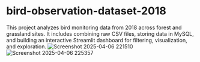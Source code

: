 # bird-observation-dataset-2018
This project analyzes bird monitoring data from 2018 across forest and grassland sites. It includes combining raw CSV files, storing data in MySQL, and building an interactive Streamlit dashboard for filtering, visualization, and exploration.
![Screenshot 2025-04-06 221510](https://github.com/user-attachments/assets/b6979dad-365b-4fe3-9945-e8c0cf25c968)
![Screenshot 2025-04-06 225357](https://github.com/user-attachments/assets/74fa7bad-2413-4a30-b107-e16304c1499e)

